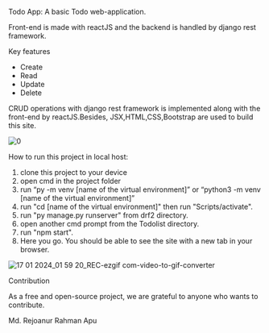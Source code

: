 Todo App: A basic Todo web-application.

Front-end is made with reactJS and the backend is handled by django rest framework.

Key features
- Create
- Read
- Update
- Delete

CRUD operations with django rest framework is implemented along with the front-end by reactJS.Besides, JSX,HTML,CSS,Bootstrap are used to build this site.

![0](https://github.com/Rejoan2020/TodoList-with-RESTapi/assets/63773925/8abc22cf-7e59-43c9-b39c-5f89dddba80d)


How to run this project in local host:
1. clone this project to your device
2. open cmd in the project folder
3. run “py -m venv [name of the virtual environment]” or “python3 -m venv [name of the virtual environment]”
4. run "cd [name of the virtual environment]" then run "Scripts/activate".
5. run "py manage.py runserver" from drf2 directory.
6. open another cmd prompt from the Todolist directory.
7. run "npm start".
8. Here you go. You should be able to see the site with a new tab in your browser.

![17 01 2024_01 59 20_REC-ezgif com-video-to-gif-converter](https://github.com/Rejoan2020/TodoList-with-RESTapi/assets/63773925/84dd956d-93b0-4c43-89ef-be08dccd62c9)


Contribution

As a free and open-source project, we are grateful to anyone who wants to contribute. 

Md. Rejoanur Rahman Apu
 
